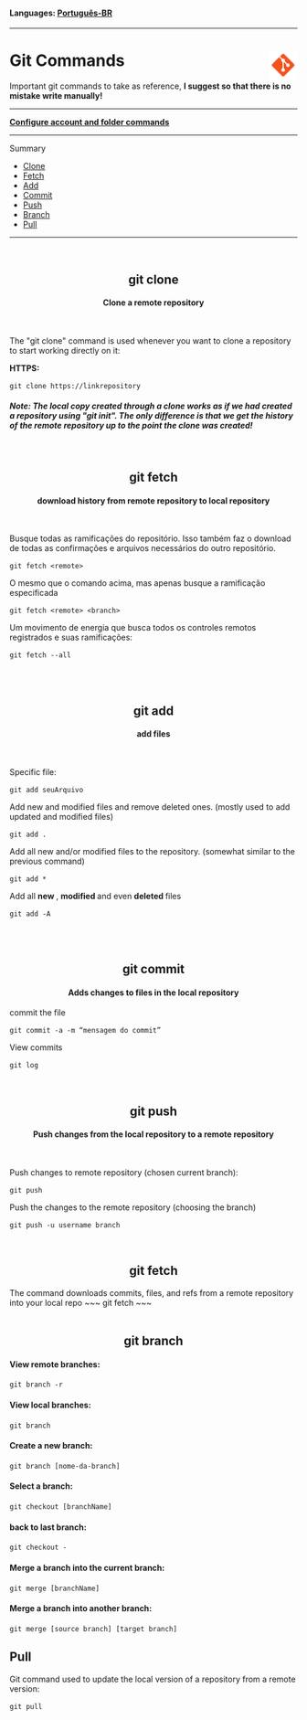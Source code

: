 <div><h4> Languages: <a href="https://github.com/gladsonsimoes/git/tree/main/languages/pt-br">Português-BR</a></h4></div>

---

<div><h1> Git Commands <img align="right" width="50px" src="img/icons8-git-48.png"></h1></div>

Important git commands to take as reference, <b> I suggest so that there is no mistake write manually! </b>

---

<a href="Config&Diretory.md"><b> Configure account and folder commands </b></a>

---

Summary 

- <a href="#clone"> Clone </a><br>
- <a href="#fetch"> Fetch </a><br>
- <a href="#addFiles"> Add </a><br>
- <a href="#commit"> Commit </a><br>
- <a href="#push"> Push </a><br>
- <a href="#branch"> Branch </a><br>
- <a href="#pull"> Pull </a><br>

---
<br>

<!-- GIT CLONE -->                
<div>  
<a name="clone">         
<h2 align="center"> git clone </h2>
<h4 align="center"> Clone a remote repository </h4>
<br>
        
The "git clone" command is used whenever you want to clone a repository to start working directly on it:
        
<b> HTTPS: </b>
~~~
git clone https://linkrepository
~~~         

##### Note: The local copy created through a clone works as if we had created a repository using "git init". The only difference is that we get the history of the remote repository up to the point the clone was created!
</a>
</div>
<br> 
          
<!-- GIT FETCH -->

<div>
<h2 align="center"> git fetch </h2>
<h4 align="center"> download history from remote repository to local repository </h4>
<br>

Busque todas as ramificações do repositório. Isso também faz o download de todas as confirmações e arquivos necessários do outro repositório.
~~~
git fetch <remote>        
~~~ 

O mesmo que o comando acima, mas apenas busque a ramificação especificada      
~~~
git fetch <remote> <branch>
~~~    
        
Um movimento de energia que busca todos os controles remotos registrados e suas ramificações:     
~~~
git fetch --all
~~~        

</div>

<br><br> 

<!-- GIT ADD -->
<div>
<a name="addFiles"></a>
<h2 align="center"> git add </h2>  
<h4 align="center"> add files </h4>          
<br>
        
<p> Specific file:

~~~git          
git add seuArquivo
~~~
        
</p>
<p> Add new and modified files and remove deleted ones. (mostly used to add updated and modified files)

~~~git
git add .
~~~

</p>
<p> Add all new and/or modified files to the repository. (somewhat similar to the previous command) 

~~~git          
git add * 
~~~

</p>        
<p> Add all <b> new </b>, <b> modified </b> and even <b> deleted </b> files

~~~git
git add -A
~~~

</p>        
</a>
</div>

<br><br>

<!-- GIT COMMIT -->
<div>
<a name="commit">

<h2 align="center"> git commit </h2>  
<h4 align="center"> Adds changes to files in the local repository </h4>

commit the file 
~~~git
git commit -a -m “mensagem do commit”
~~~

View commits
~~~
git log
~~~

</a>
</div>

<!-- GIT PUSH -->
<div>
<a name="push">
<br> 
<h2 align="center"> git push </h2>  
<h4 align="center"> Push changes from the local repository to a remote repository </h4>  
<br>        
  
Push changes to remote repository (chosen current branch):
~~~
git push
~~~

Push the changes to the remote repository (choosing the branch) 
~~~
git push -u username branch
~~~

</a>
</div>


<!-- GIT FETCH -->

<div>
<a name="fetch">
<br>
  <h2 align="center"> git fetch </h2>
The command downloads commits, files, and refs from a remote repository into your local repo
~~~
git fetch
~~~
</a>
</div>

<!-- GIT BRANCH -->
<div>
<a name="branch">
<br>
  <h2 align="center"> git branch </h2>


#### View remote branches:
~~~
git branch -r
~~~

#### View local branches:             
~~~      
git branch  
~~~

#### Create a new branch:
~~~
git branch [nome-da-branch]
~~~    
 
#### Select a branch:
~~~  
git checkout [branchName] 
~~~  

#### back to last branch:
~~~ 
git checkout -  
~~~
  
#### Merge a branch into the current branch:
~~~
git merge [branchName]
~~~

#### Merge a branch into another branch:  
~~~  
git merge [source branch] [target branch]  
~~~  
</a>  
</div>

<!-- GIT PULL -->
<div>
<a name="pull">
<h2> Pull </h2>

Git command used to update the local version of a repository from a remote version:

~~~git
git pull
~~~
</a>
</div>
